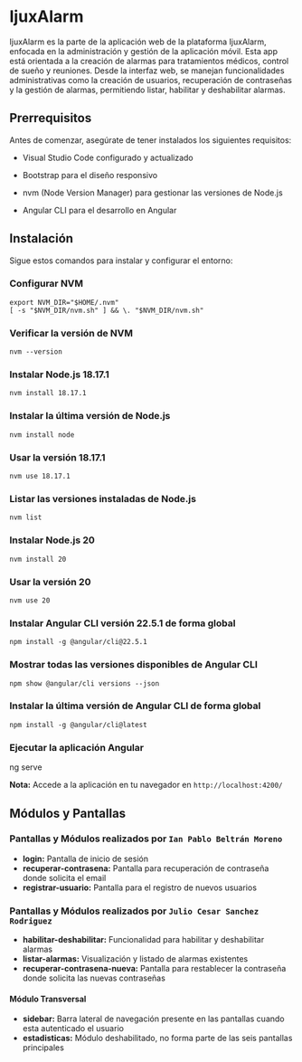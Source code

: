 # IjuxAlarm

IjuxAlarm es la parte de la aplicación web de la plataforma IjuxAlarm, enfocada en la administración y gestión de la aplicación móvil. Esta app está orientada a la creación de alarmas para tratamientos médicos, control de sueño y reuniones. Desde la interfaz web, se manejan funcionalidades administrativas como la creación de usuarios, recuperación de contraseñas y la gestión de alarmas, permitiendo listar, habilitar y deshabilitar alarmas.

## Prerrequisitos

Antes de comenzar, asegúrate de tener instalados los siguientes requisitos:

- Visual Studio Code configurado y actualizado

- Bootstrap para el diseño responsivo

- nvm (Node Version Manager) para gestionar las versiones de Node.js

- Angular CLI para el desarrollo en Angular

## Instalación

Sigue estos comandos para instalar y configurar el entorno:

### Configurar NVM

```
export NVM_DIR="$HOME/.nvm"
[ -s "$NVM_DIR/nvm.sh" ] && \. "$NVM_DIR/nvm.sh"
```
### Verificar la versión de NVM
```
nvm --version
```

### Instalar Node.js 18.17.1
```
nvm install 18.17.1
```

### Instalar la última versión de Node.js
```
nvm install node
```

### Usar la versión 18.17.1
```
nvm use 18.17.1
```

### Listar las versiones instaladas de Node.js
```
nvm list
```

### Instalar Node.js 20
```
nvm install 20
```

### Usar la versión 20
```
nvm use 20
```

### Instalar Angular CLI versión 22.5.1 de forma global
```
npm install -g @angular/cli@22.5.1
```

### Mostrar todas las versiones disponibles de Angular CLI
```
npm show @angular/cli versions --json
```
### Instalar la última versión de Angular CLI de forma global
```
npm install -g @angular/cli@latest
```

### Ejecutar la aplicación Angular
ng serve

**Nota:**  Accede a la aplicación en tu navegador en `http://localhost:4200/`

## Módulos y Pantallas

### Pantallas y Módulos realizados por `Ian Pablo Beltrán Moreno`

- **login:** Pantalla de inicio de sesión
- **recuperar-contrasena:** Pantalla para recuperación de contraseña donde solicita el email
- **registrar-usuario:** Pantalla para el registro de nuevos usuarios

### Pantallas y Módulos realizados por `Julio Cesar Sanchez Rodriguez`

- **habilitar-deshabilitar:** Funcionalidad para habilitar y deshabilitar alarmas
- **listar-alarmas:** Visualización y listado de alarmas existentes
- **recuperar-contrasena-nueva:** Pantalla para restablecer la contraseña donde solicita las nuevas contraseñas

#### Módulo Transversal

- **sidebar:** Barra lateral de navegación presente en las pantallas cuando esta autenticado el usuario
- **estadisticas:** Módulo deshabilitado, no forma parte de las seis pantallas principales
